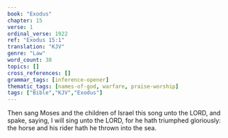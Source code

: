 ```yaml
---
book: "Exodus"
chapter: 15
verse: 1
ordinal_verse: 1922
ref: "Exodus 15:1"
translation: "KJV"
genre: "Law"
word_count: 38
topics: []
cross_references: []
grammar_tags: [inference-opener]
thematic_tags: [names-of-god, warfare, praise-worship]
tags: ["Bible","KJV","Exodus"]
---
```

Then sang Moses and the children of Israel this song unto the LORD, and spake, saying, I will sing unto the LORD, for he hath triumphed gloriously: the horse and his rider hath he thrown into the sea.
